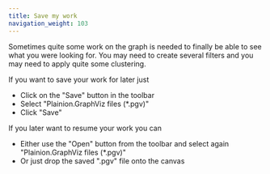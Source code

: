 ```yaml
---
title: Save my work
navigation_weight: 103
---
```


Sometimes quite some work on the graph is needed to finally be able to see what you were looking for.
You may need to create several filters and you may need to apply quite some clustering.

If you want to save your work for later just
- Click on the "Save" button in the toolbar
- Select "Plainion.GraphViz files (*.pgv)"
- Click "Save"

If you later want to resume your work you can 
- Either use the "Open" button from the toolbar and select again "Plainion.GraphViz files (*.pgv)"
- Or just drop the saved ".pgv" file onto the canvas


